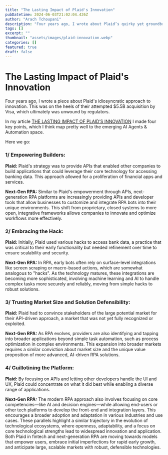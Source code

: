 ```yaml
---
title: "The Lasting Impact of Plaid's Innovation"
pubDatetime: 2024-06-03T21:02:04.426Z
author: "Arach Tchoupani"
description: "Four years ago, I wrote about Plaid’s quirky yet groundbreaking approach to innovation, right around the time of their $5.5B acquisition attempt by Visa that got blocked. Now, I’m diving back in to see how those strategies are shaping the new wave of AI Agents & Automation. \n\nIn this article, I’ll show you how Plaid’s way of empowering developers, hacking their way to success, and betting big on market potential aligns perfectly with what’s happening in the world of RPA."
tags: []
excerpt: ""
thumbnail: "assets/images/plaid-innovation.webp"
categories: []
featured: true 
draft: false
---
```


# The Lasting Impact of Plaid's Innovation

Four years ago, I wrote a piece about Plaid's idiosyncratic approach to innovation. This was on the heels of their attempted $5.5B acquisition by Visa, which ultimately was unwound by regulators.

In my article [THE LASTING IMPACT OF PLAID’S INNOVATION](https://www.insurancethoughtleadership.com/ecosystems/lasting-impact-plaids-innovation) I made four key points, which I think map pretty well to the emerging AI Agents & Automation space.

Here we go:

### 1/ Empowering Builders:

**Plaid:** Plaid's strategy was to provide APIs that enabled other companies to build applications that could leverage their core technology for accessing banking data. This approach allowed for a proliferation of financial apps and services.

**Next-Gen RPA:** Similar to Plaid's empowerment through APIs, next-generation RPA platforms are increasingly providing APIs and developer tools that allow businesses to customize and integrate RPA bots into their unique environments. This shift from proprietary, closed systems to more open, integrative frameworks allows companies to innovate and optimize workflows more effectively.

### 2/ Embracing the Hack:

**Plaid:** Initially, Plaid used various hacks to access bank data, a practice that was critical to their early functionality but needed refinement over time to ensure scalability and security.

**Next-Gen RPA:** In RPA, early bots often rely on surface-level integrations like screen scraping or macro-based actions, which are somewhat analogous to "hacks". As the technology matures, these integrations are becoming more sophisticated, involving machine learning and AI to handle complex tasks more securely and reliably, moving from simple hacks to robust solutions.

### 3/ Trusting Market Size and Solution Defensibility:

**Plaid:** Plaid had to convince stakeholders of the large potential market for their API-driven approach, a market that was not yet fully recognized or exploited.

**Next-Gen RPA:** As RPA evolves, providers are also identifying and tapping into broader applications beyond simple task automation, such as process optimization in complex environments. This expansion into broader markets requires a similar conviction about market size and the unique value proposition of more advanced, AI-driven RPA solutions.

### 4/ Guillotining the Platform:

**Plaid:** By focusing on APIs and letting other developers handle the UI and UX, Plaid could concentrate on what it did best while enabling a diverse range of applications.

**Next-Gen RPA:** The modern RPA approach also involves focusing on core competencies—like AI and decision engines—while allowing end-users or other tech platforms to develop the front-end and integration layers. This encourages a broader adoption and adaptation in various industries and use cases.
These parallels highlight a similar trajectory in the evolution of technological ecosystems, where openness, adaptability, and a focus on core technological strengths lead to widespread innovation and application. Both Plaid in fintech and next-generation RPA are moving towards models that empower users, embrace initial imperfections for rapid early growth, and anticipate large, scalable markets with robust, defensible technologies.
